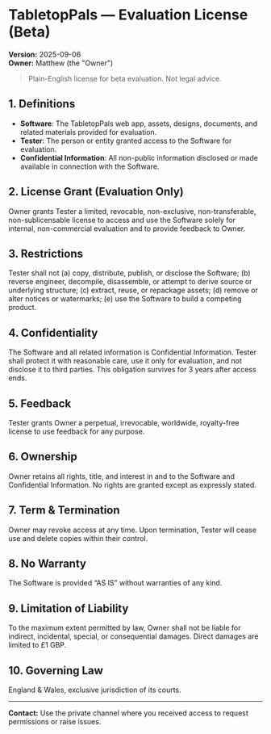 # TabletopPals — Evaluation License (Beta)

**Version:** 2025-09-06  
**Owner:** Matthew (the "Owner")

> Plain-English license for beta evaluation. Not legal advice.

## 1. Definitions
- **Software**: The TabletopPals web app, assets, designs, documents, and related materials provided for evaluation.
- **Tester**: The person or entity granted access to the Software for evaluation.
- **Confidential Information**: All non-public information disclosed or made available in connection with the Software.

## 2. License Grant (Evaluation Only)
Owner grants Tester a limited, revocable, non-exclusive, non-transferable, non-sublicensable license to access and use the Software solely for internal, non-commercial evaluation and to provide feedback to Owner.

## 3. Restrictions
Tester shall not (a) copy, distribute, publish, or disclose the Software; (b) reverse engineer, decompile, disassemble, or attempt to derive source or underlying structure; (c) extract, reuse, or repackage assets; (d) remove or alter notices or watermarks; (e) use the Software to build a competing product.

## 4. Confidentiality
The Software and all related information is Confidential Information. Tester shall protect it with reasonable care, use it only for evaluation, and not disclose it to third parties. This obligation survives for 3 years after access ends.

## 5. Feedback
Tester grants Owner a perpetual, irrevocable, worldwide, royalty-free license to use feedback for any purpose.

## 6. Ownership
Owner retains all rights, title, and interest in and to the Software and Confidential Information. No rights are granted except as expressly stated.

## 7. Term & Termination
Owner may revoke access at any time. Upon termination, Tester will cease use and delete copies within their control.

## 8. No Warranty
The Software is provided “AS IS” without warranties of any kind.

## 9. Limitation of Liability
To the maximum extent permitted by law, Owner shall not be liable for indirect, incidental, special, or consequential damages. Direct damages are limited to £1 GBP.

## 10. Governing Law
England & Wales, exclusive jurisdiction of its courts.

---

**Contact:** Use the private channel where you received access to request permissions or raise issues.